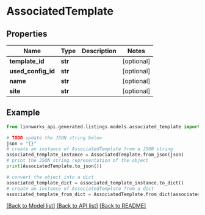 # AssociatedTemplate


## Properties

Name | Type | Description | Notes
------------ | ------------- | ------------- | -------------
**template_id** | **str** |  | [optional] 
**used_config_id** | **str** |  | [optional] 
**name** | **str** |  | [optional] 
**site** | **str** |  | [optional] 

## Example

```python
from linnworks_api.generated.listings.models.associated_template import AssociatedTemplate

# TODO update the JSON string below
json = "{}"
# create an instance of AssociatedTemplate from a JSON string
associated_template_instance = AssociatedTemplate.from_json(json)
# print the JSON string representation of the object
print(AssociatedTemplate.to_json())

# convert the object into a dict
associated_template_dict = associated_template_instance.to_dict()
# create an instance of AssociatedTemplate from a dict
associated_template_from_dict = AssociatedTemplate.from_dict(associated_template_dict)
```
[[Back to Model list]](../README.md#documentation-for-models) [[Back to API list]](../README.md#documentation-for-api-endpoints) [[Back to README]](../README.md)


